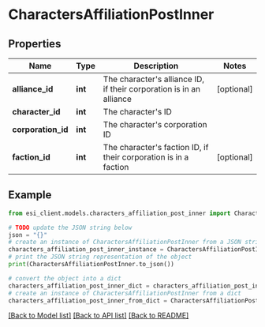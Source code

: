 # CharactersAffiliationPostInner


## Properties

Name | Type | Description | Notes
------------ | ------------- | ------------- | -------------
**alliance_id** | **int** | The character&#39;s alliance ID, if their corporation is in an alliance | [optional] 
**character_id** | **int** | The character&#39;s ID | 
**corporation_id** | **int** | The character&#39;s corporation ID | 
**faction_id** | **int** | The character&#39;s faction ID, if their corporation is in a faction | [optional] 

## Example

```python
from esi_client.models.characters_affiliation_post_inner import CharactersAffiliationPostInner

# TODO update the JSON string below
json = "{}"
# create an instance of CharactersAffiliationPostInner from a JSON string
characters_affiliation_post_inner_instance = CharactersAffiliationPostInner.from_json(json)
# print the JSON string representation of the object
print(CharactersAffiliationPostInner.to_json())

# convert the object into a dict
characters_affiliation_post_inner_dict = characters_affiliation_post_inner_instance.to_dict()
# create an instance of CharactersAffiliationPostInner from a dict
characters_affiliation_post_inner_from_dict = CharactersAffiliationPostInner.from_dict(characters_affiliation_post_inner_dict)
```
[[Back to Model list]](../README.md#documentation-for-models) [[Back to API list]](../README.md#documentation-for-api-endpoints) [[Back to README]](../README.md)


